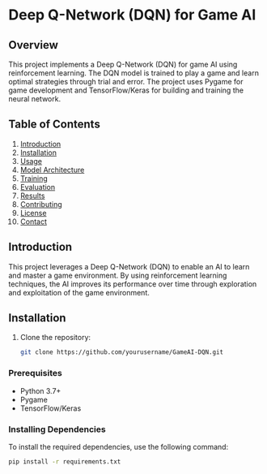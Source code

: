 # Deep Q-Network (DQN) for Game AI

## Overview

This project implements a Deep Q-Network (DQN) for game AI using reinforcement learning. The DQN model is trained to play a game and learn optimal strategies through trial and error. The project uses Pygame for game development and TensorFlow/Keras for building and training the neural network.

## Table of Contents

1. [Introduction](#introduction)
2. [Installation](#installation)
3. [Usage](#usage)
4. [Model Architecture](#model-architecture)
5. [Training](#training)
6. [Evaluation](#evaluation)
7. [Results](#results)
8. [Contributing](#contributing)
9. [License](#license)
10. [Contact](#contact)

## Introduction

This project leverages a Deep Q-Network (DQN) to enable an AI to learn and master a game environment. By using reinforcement learning techniques, the AI improves its performance over time through exploration and exploitation of the game environment.

## Installation
1. Clone the repository:
   ```bash
   git clone https://github.com/yourusername/GameAI-DQN.git


### Prerequisites

- Python 3.7+
- Pygame
- TensorFlow/Keras

### Installing Dependencies

To install the required dependencies, use the following command:

```sh
pip install -r requirements.txt









